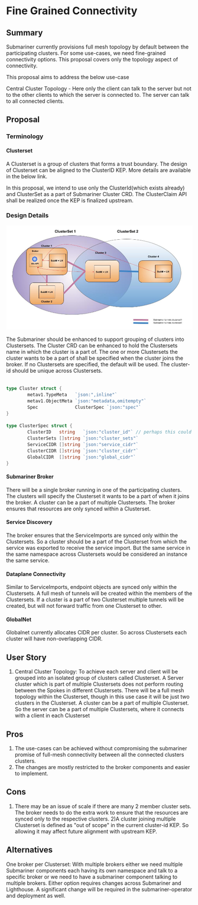 # Fine Grained Connectivity

## Summary

Submariner currently provisions full mesh topology by default between the participating clusters.
For some use-cases, we need fine-grained connectivity options. This proposal covers only the topology
aspect of connectivity.

This proposal aims to address the below use-case

Central Cluster Topology -  Here only the client can talk to the server but not to the other clients to
which the server is connected to. The server can talk to all connected clients.

## Proposal

### Terminology

#### Clusterset

A Clusterset is a group of clusters that forms a trust boundary. The design of Clusterset can be aligned
to the ClusterID KEP. More details are available in the below link.

[Cluster-Id KEP]: https://github.com/kubernetes/enhancements/tree/master/keps/sig-multicluster/2149-clusterid

In this proposal, we intend to use only the ClusterId(which exists already) and ClusterSet as a part of
Submariner Cluster CRD. The ClusterClaim API shall be realized once the KEP is finalized upstream.

### Design Details

![Clustersets](./images/clustersets.png)

The Submariner should be enhanced to support grouping of clusters into Clustersets. The Cluster CRD can
be enhanced to hold the Clustersets name in which the cluster is a part of. The one or more Clustersets
the cluster wants to be a part of shall be specified when the cluster joins the broker. If no
Clustersets are specified, the default will be used. The cluster-id should be unique across Clustersets.

```Go

type Cluster struct {
        metav1.TypeMeta   `json:",inline"`
        metav1.ObjectMeta `json:"metadata,omitempty"`
        Spec              ClusterSpec `json:"spec"`
}

type ClusterSpec struct {
        ClusterID   string   `json:"cluster_id"` // perhaps this could just be a hash of the name...?
        ClusterSets []string `json:"cluster_sets"`
        ServiceCIDR []string `json:"service_cidr"`
        ClusterCIDR []string `json:"cluster_cidr"`
        GlobalCIDR  []string `json:"global_cidr"`
}
```

#### Submariner Broker

There will be a single broker running in one of the participating clusters. The clusters will specify
the Clusterset it wants to be a part of when it joins the broker. A cluster can be a part of multiple Clustersets.
The broker ensures that resources are only synced within a Clusterset.

#### Service Discovery

The broker ensures that the ServiceImports are synced only within the Clustersets. So a cluster should be a
part of the Clusterset from which the service was exported to receive the service import.  But the same
service in the same namespace across Clustersets would be considered an instance the same service.

#### Dataplane Connectivity

Similar to ServiceImports, endpoint objects are synced only within the Clustersets. A full mesh of tunnels
will be created within the members of the Clustersets. If a cluster is a part of two Clusterset multiple
tunnels will be created, but will not forward traffic from one Clusterset to other.

#### GlobalNet

Globalnet currently allocates CIDR per cluster. So across Clustersets each cluster will have non-overlapping CIDR.

## User Story

1) Central Cluster Topology: To achieve each server and client will be grouped into an isolated group of
clusters called Clusterset. A Server cluster which is part of multiple Clustersets does not perform routing between
the Spokes in different Clustersets. There will be a full mesh topology within the Clusterset, though in this use case it
will be just two clusters in the Clusterset. A cluster can be a part of multiple Clusterset. So the server can be a
part of multiple Clustersets, where it connects with a client in each Clusterset

## Pros

1) The use-cases can be achieved without compromising the submariner promise of full-mesh connectivity between
 all the connected clusters
clusters.
2) The changes are mostly restricted to the broker components and easier to implement.

## Cons

1) There may be an issue of scale if there are many 2 member cluster sets. The broker needs to do the extra work
to ensure that the resources are synced only to the respective clusters.
2)A cluster joining multiple Clusterset is defined as "out of scope" in the current cluster-id KEP. So allowing
it may affect future alignment with upstream KEP.

## Alternatives

One broker per Clusterset: With multiple brokers either we need multiple Submariner components each having its own
namespace and talk to a specific broker or we need to have a submariner component talking to multiple brokers.
Either option requires changes across Submariner and Lighthouse. A significant change will be required in the
submariner-operator and deployment as well.
